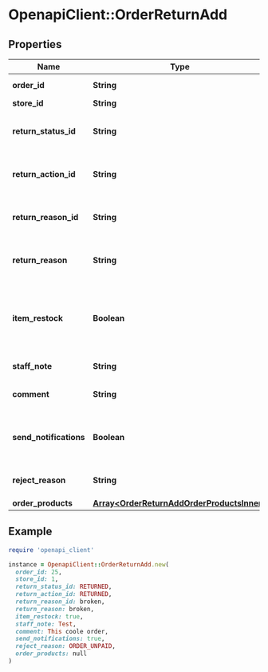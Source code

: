 # OpenapiClient::OrderReturnAdd

## Properties

| Name | Type | Description | Notes |
| ---- | ---- | ----------- | ----- |
| **order_id** | **String** | Defines the order id | [optional] |
| **store_id** | **String** | Store Id | [optional] |
| **return_status_id** | **String** | Defines return request status |  |
| **return_action_id** | **String** | Defines return request action |  |
| **return_reason_id** | **String** | Defines return request reason |  |
| **return_reason** | **String** | Defines return request reason | [optional] |
| **item_restock** | **Boolean** | Boolean, whether or not to add the line items back to the store inventory. | [optional][default to false] |
| **staff_note** | **String** | Specifies staff note | [optional] |
| **comment** | **String** | Specifies return comment | [optional] |
| **send_notifications** | **Boolean** | Send notifications to customer after order was created | [optional][default to false] |
| **reject_reason** | **String** | Defines return reject reason | [optional] |
| **order_products** | [**Array&lt;OrderReturnAddOrderProductsInner&gt;**](OrderReturnAddOrderProductsInner.md) |  |  |

## Example

```ruby
require 'openapi_client'

instance = OpenapiClient::OrderReturnAdd.new(
  order_id: 25,
  store_id: 1,
  return_status_id: RETURNED,
  return_action_id: RETURNED,
  return_reason_id: broken,
  return_reason: broken,
  item_restock: true,
  staff_note: Test,
  comment: This coole order,
  send_notifications: true,
  reject_reason: ORDER_UNPAID,
  order_products: null
)
```

